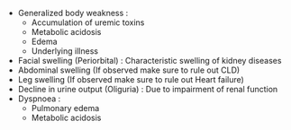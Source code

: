 - Generalized body weakness :
	- Accumulation of uremic toxins
	- Metabolic acidosis
	- Edema
	- Underlying illness
- Facial swelling (Periorbital) : Characteristic swelling of kidney diseases
- Abdominal swelling (If observed make sure to rule out CLD)
- Leg swelling (If observed make sure to rule out Heart failure)
- Decline in urine output (Oliguria) : Due to impairment of renal function
- Dyspnoea :
	- Pulmonary edema
	- Metabolic acidosis